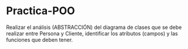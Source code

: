 # Practica-POO
Realizar el análisis (ABSTRACCIÓN) del diagrama de clases que se debe realizar entre Persona y Cliente, identificar los atributos (campos) y las funciones que deben tener. 
